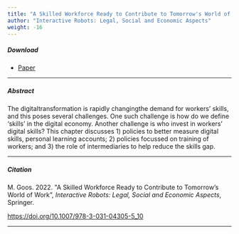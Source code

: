 ```yaml
---
title: "A Skilled Workforce Ready to Contribute to Tomorrow's World of Work" 
author: "Interactive Robots: Legal, Social and Economic Aspects"
weight: -16
---
```


##### Download

+ [Paper](/16.pdf)
---

##### Abstract

The digitaltransformation is rapidly changingthe demand for workers’ skills, and this poses several challenges. One such challenge is how do we define ‘skills’ in the digital economy. Another challenge is who invest in workers’ digital skills? This chapter discusses 1) policies to better measure digital skills, personal learning accounts; 2) policies focussed on training of workers; and 3) the role of intermediaries to help reduce the skills gap.

---

##### Citation

M. Goos. 2022. "A Skilled Workforce Ready to Contribute to Tomorrow’s World of Work”, *Interactive Robots: Legal, Social and Economic Aspects*, Springer.

https://doi.org/10.1007/978-3-031-04305-5_10 

---



